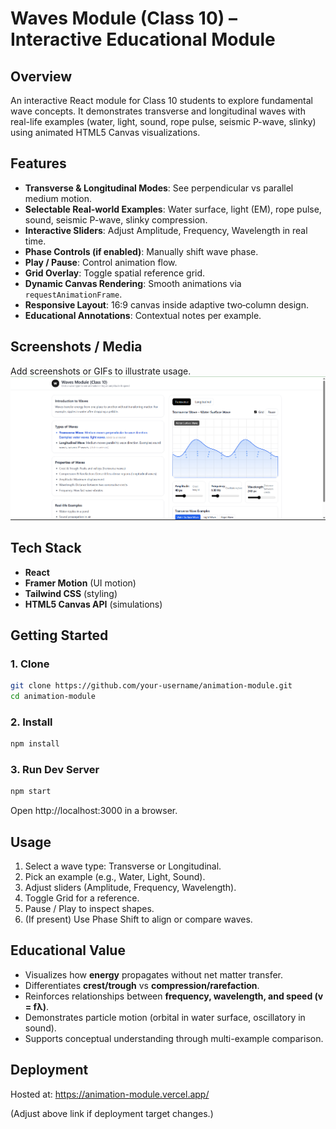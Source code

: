 # Waves Module (Class 10) – Interactive Educational Module

## Overview
An interactive React module for Class 10 students to explore fundamental wave concepts. It demonstrates transverse and longitudinal waves with real-life examples (water, light, sound, rope pulse, seismic P-wave, slinky) using animated HTML5 Canvas visualizations.

## Features
- **Transverse & Longitudinal Modes**: See perpendicular vs parallel medium motion.
- **Selectable Real-world Examples**: Water surface, light (EM), rope pulse, sound, seismic P-wave, slinky compression.
- **Interactive Sliders**: Adjust Amplitude, Frequency, Wavelength in real time.
- **Phase Controls (if enabled)**: Manually shift wave phase.
- **Play / Pause**: Control animation flow.
- **Grid Overlay**: Toggle spatial reference grid.
- **Dynamic Canvas Rendering**: Smooth animations via `requestAnimationFrame`.
- **Responsive Layout**: 16:9 canvas inside adaptive two‑column design.
- **Educational Annotations**: Contextual notes per example.

## Screenshots / Media
Add screenshots or GIFs to illustrate usage.
![Wave Demo](image.png)

## Tech Stack
- **React**
- **Framer Motion** (UI motion)
- **Tailwind CSS** (styling)
- **HTML5 Canvas API** (simulations)

## Getting Started

### 1. Clone
```bash
git clone https://github.com/your-username/animation-module.git
cd animation-module
```

### 2. Install
```bash
npm install
```

### 3. Run Dev Server
```bash
npm start
```
Open http://localhost:3000 in a browser.

## Usage
1. Select a wave type: Transverse or Longitudinal.
2. Pick an example (e.g., Water, Light, Sound).
3. Adjust sliders (Amplitude, Frequency, Wavelength).
4. Toggle Grid for a reference.
5. Pause / Play to inspect shapes.
6. (If present) Use Phase Shift to align or compare waves.

## Educational Value
- Visualizes how **energy** propagates without net matter transfer.
- Differentiates **crest/trough** vs **compression/rarefaction**.
- Reinforces relationships between **frequency, wavelength, and speed (v = fλ)**.
- Demonstrates particle motion (orbital in water surface, oscillatory in sound).
- Supports conceptual understanding through multi-example comparison.

## Deployment
Hosted at:
https://animation-module.vercel.app/

(Adjust above link if deployment target changes.)


